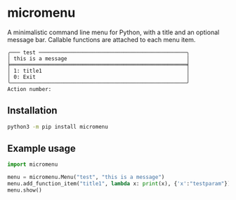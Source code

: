 # micromenu

A minimalistic command line menu for Python, with a title and an optional message bar. Callable functions are attached to each menu item.

```terminal
╭─── test ───────────────────────────────────────────────╮
│ this is a message                                      │
╞════════════════════════════════════════════════════════╡
│ 1: title1                                              │
│ 0: Exit                                                │
╰────────────────────────────────────────────────────────╯
Action number:
```

## Installation

```bash
python3 -m pip install micromenu
```

## Example usage

```python
import micromenu

menu = micromenu.Menu("test", "this is a message")
menu.add_function_item("title1", lambda x: print(x), {'x':"testparam"})
menu.show()
```
